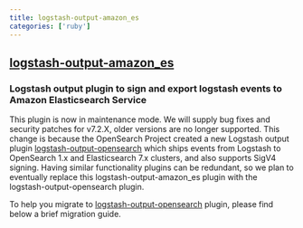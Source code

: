 ```yaml
---
title: logstash-output-amazon_es
categories: ['ruby']
---
```

## [logstash-output-amazon_es](https://github.com/awslabs/logstash-output-amazon_es)

### Logstash output plugin to sign and export logstash events to Amazon Elasticsearch Service



This plugin is now in maintenance mode. We will supply bug fixes and security patches for v7.2.X, older versions are no longer supported. This change is because the OpenSearch Project created a new Logstash output plugin
[logstash-output-opensearch](https://github.com/opensearch-project/logstash-output-opensearch) which ships events from
Logstash to OpenSearch 1.x and Elasticsearch 7.x clusters, and also supports SigV4 signing. Having similar functionality
plugins can be redundant, so we plan to eventually replace this logstash-output-amazon_es plugin with the logstash-output-opensearch
plugin.

To help you migrate to [logstash-output-opensearch](https://github.com/opensearch-project/logstash-output-opensearch) plugin, please
find below a brief migration guide.
